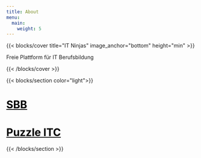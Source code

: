 ```yaml
---
title: About
menu:
  main:
    weight: 5
---
```


{{< blocks/cover title="IT Ninjas" image_anchor="bottom" height="min" >}}
<p class="lead mt-5">Freie Plattform für IT Berufsbildung
</p>
{{< /blocks/cover >}}


{{< blocks/section color="light">}}

<div class="col-xs-12 col-sm-6 col-md-6 col-lg-6">
<h1 class="text-center"><a href="https://company.sbb.ch/de/home.html" target="_blank" style="color:black">SBB</a></h1>
</div>

<div class="col-xs-12 col-sm-6 col-md-6 col-lg-6">
<h1 class="text-center"><a href="https://www.puzzle.ch" target="_blank" style="color:black">Puzzle ITC</a></h1>
</div>

{{< /blocks/section >}}


